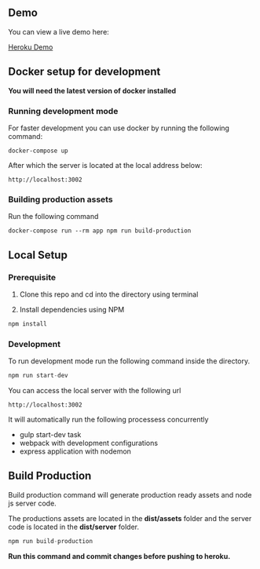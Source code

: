 ## Demo

You can view a live demo here:

[Heroku Demo](https://dvsa-prototype-starter-kit.herokuapp.com/)

## Docker setup for development

**You will need the latest version of docker installed**

### Running development mode

For faster development you can use docker by running the following command:

```
docker-compose up
```

After which the server is located at the local address below:

```
http://localhost:3002
```

### Building production assets

Run the following command

```
docker-compose run --rm app npm run build-production
```

## Local Setup

### Prerequisite

1. Clone this repo and cd into the directory using terminal

2. Install dependencies using NPM

```javascript
npm install
```

### Development

To run development mode run the following command inside the directory.

```javascript
npm run start-dev
```

You can access the local server with the following url

```
http://localhost:3002
```

It will automatically run the following processess concurrently

* gulp start-dev task
* webpack with development configurations
* express application with nodemon


## Build Production

Build production command will generate production ready assets and node js server code.

The productions assets are located in the **dist/assets** folder and the server code is located in the **dist/server** folder.

```javascript
npm run build-production
```

**Run this command and commit changes before pushing to heroku.**
